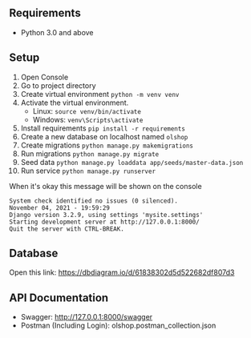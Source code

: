 ## Requirements
- Python 3.0 and above

## Setup
1. Open Console
1. Go to project directory
1. Create virtual environment `python -m venv venv`
1. Activate the virtual environment. 
   - Linux: `source venv/bin/activate`
   - Windows: `venv\Scripts\activate` 
1. Install requirements `pip install -r requirements`
1. Create a new database on localhost named `olshop`
1. Create migrations `python manage.py makemigrations`
1. Run migrations `python manage.py migrate`
1. Seed data `python manage.py loaddata app/seeds/master-data.json`
1. Run service `python manage.py runserver`

When it's okay this message will be shown on the console
```
System check identified no issues (0 silenced).
November 04, 2021 - 19:59:29
Django version 3.2.9, using settings 'mysite.settings'
Starting development server at http://127.0.0.1:8000/
Quit the server with CTRL-BREAK.
```

## Database
Open this link: https://dbdiagram.io/d/61838302d5d522682df807d3

## API Documentation
- Swagger: http://127.0.0.1:8000/swagger
- Postman (Including Login): olshop.postman_collection.json
